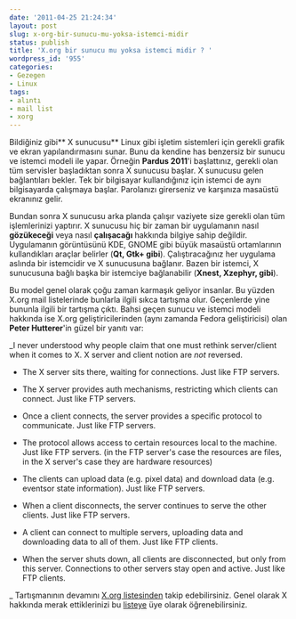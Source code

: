 ```yaml
---
date: '2011-04-25 21:24:34'
layout: post
slug: x-org-bir-sunucu-mu-yoksa-istemci-midir
status: publish
title: 'X.org bir sunucu mu yoksa istemci midir ? '
wordpress_id: '955'
categories:
- Gezegen
- Linux
tags:
- alıntı
- mail list
- xorg
---
```


Bildiğiniz gibi** X sunucusu** Linux gibi işletim sistemleri için gerekli grafik ve ekran yapılandırmasını sunar. Bunu da kendine has benzersiz bir sunucu ve istemci modeli ile yapar. Örneğin **Pardus 2011**'i başlattınız, gerekli olan tüm servisler başladıktan sonra X sunucusu başlar.  X sunucusu gelen bağlantıları bekler. Tek bir bilgisayar kullandığınız için istemci de aynı bilgisayarda çalışmaya başlar. Parolanızı girerseniz ve karşınıza masaüstü ekranınız gelir. 

Bundan sonra X sunucusu arka planda çalışır vaziyete size gerekli olan tüm işlemlerinizi yaptırır.  X sunucusu hiç bir zaman bir uygulamanın nasıl **gözükeceği** veya nasıl **çalışacağı** hakkında bilgiye sahip değildir. Uygulamanın görüntüsünü KDE, GNOME gibi büyük masaüstü ortamlarının kullandıkları araçlar belirler (**Qt, Gtk+ gibi**). Çalıştıracağınız her uygulama aslında bir istemcidir ve X sunucusuna bağlanır.  Bazen bir istemci, X sunucusuna bağlı başka bir istemciye bağlanabilir (**Xnest, Xzephyr, gibi**). 

Bu model genel olarak çoğu zaman karmaşık geliyor insanlar. Bu yüzden X.org mail listelerinde bunlarla ilgili sıkca tartışma olur. Geçenlerde yine bununla ilgili bir tartışma çıktı.  Bahsi geçen sunucu ve istemci modeli hakkında ise X.org geliştiricilerinden (aynı zamanda Fedora geliştiricisi) olan **Peter Hutterer**'in güzel bir yanıtı var:

_I never understood why people claim that one must rethink server/client when it comes to X. X server and client notion are _not_ reversed.




	
  * The X server sits there, waiting for connections.
Just like FTP servers.



	
  * The X server provides auth mechanisms, restricting which clients can connect.
Just like FTP servers.



	
  * Once a client connects, the server provides a specific protocol to communicate.
Just like FTP servers.



	
  * The protocol allows access to certain resources local to the machine.
Just like FTP servers.
(in the FTP server's case the resources are files, in the X server's case they are hardware resources)



	
  * The clients can upload data (e.g. pixel data) and download data (e.g. eventsor state information).
Just like FTP servers.



	
  * When a client disconnects, the server continues to serve the other clients.
Just like FTP servers.



	
  * A client can connect to multiple servers, uploading data and downloading data to all of them.
Just like FTP clients.



	
  * When the server shuts down, all clients are disconnected, but only from this server. Connections to other servers stay open and active.
Just like FTP clients.

_
Tartışmanının devamını [X.org listesinden](http://lists.freedesktop.org/archives/xorg/2011-April/052877.html) takip edebilirsiniz. Genel olarak X hakkında merak ettiklerinizi bu [listeye](http://lists.freedesktop.org/mailman/listinfo/xorg) üye olarak öğrenebilirsiniz.
 

